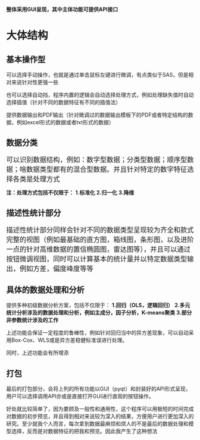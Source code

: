**整体采用GUI呈现，其中主体功能可提供API接口**

# 大体结构 

## 基本操作型

可以选择手动操作，也就是通过单击鼠标左键进行微调，有点类似于SAS，但是相对来说针对性更强一些

也可以选择自动挡，程序内置的逻辑会自动选择处理方式，例如处理缺失值时自动选择插值（针对不同的数据特征有不同的插值法）

提供数据输出和PDF输出（针对微调过的数据输出模板下的PDF或者特定结构的数据，例如excel形式的数据或者txt形式的数据）

## 数据分类
<font face='HEI' size = 4>可以识别数据结构，例如：数字型数据；分类型数据；顺序型数据；啥数据类型都有的混合型数据。并且针对特定的数字特征选择各类是处理方式</font>

**注：处理方式包括不仅限于：**
**1.标准化**
**2.归一化**
**3.降维**

## 描述性统计部分

<font face = 'HEI' size = 4>描述性统计部分同样会针对不同的数据类型呈现较为齐全和款式完整的视图（例如最基础的直方图，箱线图，条形图，以及进阶一点的针对高维数据的置信椭圆图，雷达图等），并且可以通过按钮微调视图，同时可以计算基本的统计量并以特定数据类型输出，例如方差，偏度峰度等等</font>

## 具体的数据处理和分析

提供多种初级数据分析方案，包括不仅限于：
**1.回归（OLS，逻辑回归）**
**2.多元统计分析涉及的数据处理和分析，例如主成分，因子分析，K-means聚类**
**3.部分非参数统计涉及的工作**

上述功能会保证一定程度的鲁棒性，例如针对回归当中的异方差现象，可以自动采用Box-Cox、WLS或是异方差稳健标准误进行处理。

同时，上述功能会有所增添

## 打包

最后的打包部分，会将上列的所有功能以GUI（pyqt）和封装好的API形式呈现，用户可以选择调用API亦或是直接打开GUI进行直观的按钮操作。

好处就比较简单了，因为要顾及一般性和通用性，这个程序可以用极短的时间完成对数据的初步预览，并且得到相对来说较为深入的结果，方便用户进行更加深入的研究。至少就我个人而言，每次拿到数据最麻烦和烦人的不是最后的数据处理和模型选择，反而是对数据特征的把我和预览。因此我产生了这种想法